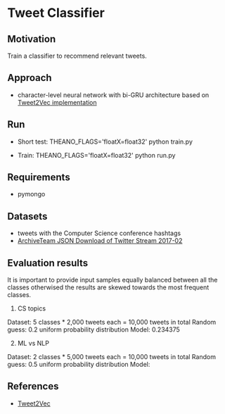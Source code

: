 # Tweet Classifier


## Motivation

Train a classifier to recommend relevant tweets.


## Approach

* character-level neural network with bi-GRU architecture based on [Tweet2Vec implementation](https://github.com/bdhingra/tweet2vec)


## Run

* Short test: THEANO_FLAGS='floatX=float32' python train.py

* Train: THEANO_FLAGS='floatX=float32' python run.py


## Requirements

* pymongo


## Datasets

* tweets with the Computer Science conference hashtags
* [ArchiveTeam JSON Download of Twitter Stream 2017-02](https://archive.org/details/archiveteam-twitter-stream-2017-02)


## Evaluation results

It is important to provide input samples equally balanced between all the classes otherwised the results are skewed towards the most frequent classes.

1. CS topics

Dataset: 5 classes * 2,000 tweets each = 10,000 tweets in total
Random guess: 0.2 uniform probability distribution
Model: 0.234375

2. ML vs NLP

Dataset: 2 classes * 5,000 tweets each = 10,000 tweets in total
Random guess: 0.5 uniform probability distribution
Model: 


## References

* [Tweet2Vec](https://github.com/bdhingra/tweet2vec)
